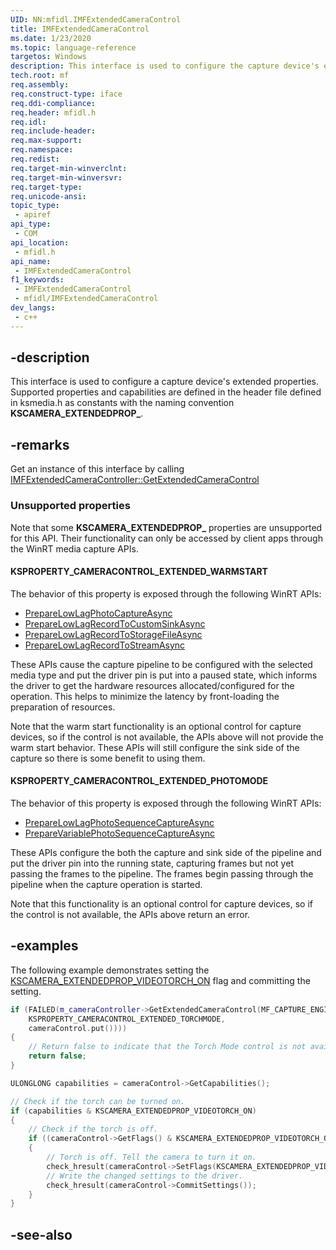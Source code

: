 ```yaml
---
UID: NN:mfidl.IMFExtendedCameraControl
title: IMFExtendedCameraControl
ms.date: 1/23/2020
ms.topic: language-reference
targetos: Windows
description: This interface is used to configure the capture device's extended properties.
tech.root: mf
req.assembly: 
req.construct-type: iface
req.ddi-compliance: 
req.header: mfidl.h
req.idl: 
req.include-header: 
req.max-support: 
req.namespace: 
req.redist: 
req.target-min-winverclnt: 
req.target-min-winversvr: 
req.target-type: 
req.unicode-ansi: 
topic_type:
 - apiref
api_type:
 - COM
api_location:
 - mfidl.h
api_name:
 - IMFExtendedCameraControl
f1_keywords:
 - IMFExtendedCameraControl
 - mfidl/IMFExtendedCameraControl
dev_langs:
 - c++
---
```


## -description

This interface is used to configure a capture device's extended properties. Supported properties and capabilities are defined in the header file defined in ksmedia.h as constants with the naming convention **KSCAMERA_EXTENDEDPROP_**.

## -remarks

Get an instance of this interface by calling [IMFExtendedCameraController::GetExtendedCameraControl](nf-mfidl-imfextendedcameracontroller-getextendedcameracontrol.md)

### Unsupported properties

Note that some **KSCAMERA_EXTENDEDPROP_** properties are unsupported for this API. Their functionality can only be accessed by client apps through the WinRT media capture APIs.

#### KSPROPERTY_CAMERACONTROL_EXTENDED_WARMSTART

The behavior of this property is exposed through the following WinRT APIs:

- [PrepareLowLagPhotoCaptureAsync](/uwp/api/windows.media.capture.mediacapture.preparelowlagphotocaptureasync)
- [PrepareLowLagRecordToCustomSinkAsync](/uwp/api/windows.media.capture.mediacapture.preparelowlagrecordtocustomsinkasync)
- [PrepareLowLagRecordToStorageFileAsync](/uwp/api/windows.media.capture.mediacapture.preparelowlagrecordtostoragefileasync)
- [PrepareLowLagRecordToStreamAsync](/uwp/api/windows.media.capture.mediacapture.preparelowlagrecordtostreamasync)

These APIs cause the capture pipeline to be configured with the selected media type and put the driver pin is put into a paused state, which informs the driver to get the hardware resources allocated/configured for the operation.  This helps to minimize the latency by front-loading the preparation of resources. 

Note that the warm start functionality is an optional control for capture devices, so if the control is not available, the APIs above will not provide the warm start behavior. These APIs will still configure the sink side of the capture so there is some benefit to using them.

#### KSPROPERTY_CAMERACONTROL_EXTENDED_PHOTOMODE

The behavior of this property is exposed through the following WinRT APIs:

- [PrepareLowLagPhotoSequenceCaptureAsync](/uwp/api/windows.media.capture.mediacapture.preparelowlagphotosequencecaptureasync)
- [PrepareVariablePhotoSequenceCaptureAsync](/uwp/api/windows.media.capture.mediacapture.preparevariablephotosequencecaptureasync)

These APIs configure the both the capture and sink side of the pipeline and put the driver pin into the running state, capturing frames but not yet passing the frames to the pipeline.  The frames begin passing through the pipeline when the capture operation is started. 

Note that this functionality is an optional control for capture devices, so if the control is not available, the APIs above return an error.

## -examples

The following example demonstrates setting the [KSCAMERA_EXTENDEDPROP_VIDEOTORCH_ON](/windows-hardware/drivers/stream/ksproperty-cameracontrol-extended-torchmode) flag and committing the setting.

```cpp
if (FAILED(m_cameraController->GetExtendedCameraControl(MF_CAPTURE_ENGINE_MEDIASOURCE,
    KSPROPERTY_CAMERACONTROL_EXTENDED_TORCHMODE,
    cameraControl.put())))
{
    // Return false to indicate that the Torch Mode control is not available.
    return false;
}

ULONGLONG capabilities = cameraControl->GetCapabilities();

// Check if the torch can be turned on.
if (capabilities & KSCAMERA_EXTENDEDPROP_VIDEOTORCH_ON)
{
    // Check if the torch is off.
    if ((cameraControl->GetFlags() & KSCAMERA_EXTENDEDPROP_VIDEOTORCH_ON) == 0)
    {
        // Torch is off. Tell the camera to turn it on.
        check_hresult(cameraControl->SetFlags(KSCAMERA_EXTENDEDPROP_VIDEOTORCH_ON));
        // Write the changed settings to the driver.
        check_hresult(cameraControl->CommitSettings());
    }
}

```

## -see-also

